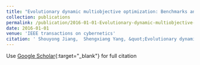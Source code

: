 ```yaml
---
title: "Evolutionary dynamic multiobjective optimization: Benchmarks and algorithm comparisons"
collection: publications
permalink: /publication/2016-01-01-Evolutionary-dynamic-multiobjective-optimization-Benchmarks-and-algorithm-comparisons
date: 2016-01-01
venue: 'IEEE transactions on cybernetics'
citation: ' Shouyong Jiang,  Shengxiang Yang, &quot;Evolutionary dynamic multiobjective optimization: Benchmarks and algorithm comparisons.&quot; IEEE transactions on cybernetics, 2016.'
---
```

Use [Google Scholar](https://scholar.google.com/scholar?q=Evolutionary+dynamic+multiobjective+optimization:+Benchmarks+and+algorithm+comparisons){:target="_blank"} for full citation